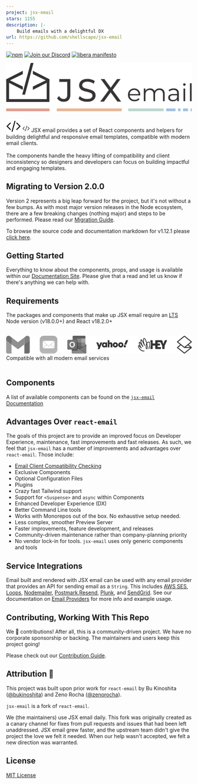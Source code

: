 ```yaml
---
project: jsx-email
stars: 1155
description: |-
    Build emails with a delightful DX
url: https://github.com/shellscape/jsx-email
---
```


[npm]: https://img.shields.io/npm/v/jsx-email
[npm-url]: https://www.npmjs.com/package/jsx-email

[![npm][npm]][npm-url]
[![Join our Discord](https://img.shields.io/badge/join_our-Discord-5a64ea)](https://discord.gg/FywZN57mTg)
[![libera manifesto](https://img.shields.io/badge/libera-manifesto-lightgrey.svg)](https://liberamanifesto.com)

<div align="center">
	<img src="https://raw.githubusercontent.com/shellscape/jsx-email/main/assets/npm-header.svg" alt="JSX email"/><br/><br/>
</div>

<div>
  <img src="https://raw.githubusercontent.com/shellscape/jsx-email/main/assets/brackets.svg" alt="JSX email" valign="sub" class="brackets" />
  <svg xmlns="http://www.w3.org/2000/svg" height="20" fill="none" viewBox="0 0 24 24" stroke-width="1.5" stroke="currentColor" class="brackets">
    <path stroke-linecap="round" stroke-linejoin="round" d="M17.25 6.75L22.5 12l-5.25 5.25m-10.5 0L1.5 12l5.25-5.25m7.5-3l-4.5 16.5" />
  </svg>
  JSX email provides a set of React components and helpers for building delightful and responsive email templates, compatible with modern email clients.
  <br/><br/>
  The components handle the heavy lifting of compatibility and client inconsistency so designers and developers can focus on building impactful and engaging templates.
  <br/>
</div>

## Migrating to Version 2.0.0

Version 2 represents a big leap forward for the project, but it's not without a few bumps. As with most major version releases in the Node ecosystem, there are a few breaking changes (nothing major) and steps to be performed. Please read our [Migration Guide](https://jsx.email/docs/v2/migration).

To browse the source code and documentation markdown for v1.12.1 please [click here](https://github.com/shellscape/jsx-email/tree/545ad7550fef11cc18fafe71c772c7b66a8b2373).

## Getting Started

Everything to know about the components, props, and usage is available within our [Documentation Site](https://jsx.email/docs/introduction). Please give that a read and let us know if there's anything we can help with.

## Requirements

The packages and components that make up JSX email require an [LTS](https://github.com/nodejs/Release) Node version (v18.0.0+) and React v18.2.0+

<div>
  <br/>
	<img src="https://raw.githubusercontent.com/shellscape/jsx-email/main/assets/clients.svg" alt="JSX email" class="clients"/><br/>
  Compatible with all modern email services
  <br/><br/>
</div>

## Components

A list of available components can be found on the [`jsx-email` Documentation](https://jsx.email/docs/introduction)

## Advantages Over `react-email`

The goals of this project are to provide an improved focus on Developer Experience, maintenance, fast improvements and fast releases. As such, we feel that `jsx-email` has a number of improvements and advantages over `react-email`. Those include:

- [Email Client Compatibility Checking](https://jsx.email/docs/core/cli#client-compatibility-check)
- Exclusive Components
- Optional Configuration Files
- Plugins
- Crazy fast Tailwind support
- Support for `<Suspense>` and `async` within Components
- Enhanced Developer Experience (DX)
- Better Command Line tools
- Works with Monorepos out of the box. No exhaustive setup needed.
- Less complex, smoother Preview Server
- Faster improvements, feature development, and releases
- Community-driven maintenance rather than company-planning priority
- No vendor lock-in for tools. `jsx-email` uses only generic components and tools

## Service Integrations

Email built and rendered with JSX email can be used with any email provider that provides an API for sending email as a `String`.
This includes [AWS SES](https://aws.amazon.com/ses), [Loops](https://loops.so), [Nodemailer](https://nodemailer.com), [Postmark](https://postmarkapp.com),[Resend](https://resend.com), [Plunk](https://www.useplunk.com/), and [SendGrid](https://sendgrid.com). See our documentation on [Email Providers](https://jsx.email/docs/email-providers) for more info and example usage.

<!-- FIXME: Write and link to example code for integrations on the docs site -->

## Contributing, Working With This Repo

We 💛 contributions! After all, this is a community-driven project. We have no corporate sponsorship or backing. The maintainers and users keep this project going!

Please check out our [Contribution Guide](./CONTRIBUTING.md).

## Attribution 🧡

This project was built upon prior work for `react-email` by Bu Kinoshita ([@bukinoshita](https://twitter.com/bukinoshita)) and Zeno Rocha ([@zenorocha](https://twitter.com/zenorocha)).

`jsx-email` is a fork of `react-email`.

We (the maintainers) use JSX email daily. This fork was originally created as a canary channel for fixes from pull requests and issues that had been left unaddressed. JSX email grew faster, and the upstream team didn't give the project the love we felt it needed. When our help wasn't accepted, we felt a new direction was warranted.

## License

[MIT License](./LICENSE.md)

